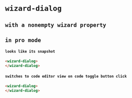 # `wizard-dialog`

## `with a nonempty wizard property`

##   `in pro mode`

####     `looks like its snapshot`

```html
<wizard-dialog>
</wizard-dialog>

```

####     `switches to code editor view on code toggle button click`

```html
<wizard-dialog>
</wizard-dialog>

```

